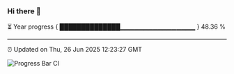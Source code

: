 ### Hi there 👋

⏳ Year progress { ██████████████▁▁▁▁▁▁▁▁▁▁▁▁▁▁▁▁ } 48.36 %

---

⏰ Updated on Thu, 26 Jun 2025 12:23:27 GMT

![Progress Bar CI](https://github.com/Shyam-Makwana/GitHub-Actions-Demo/workflows/Progress%20Bar%20CI/badge.svg)
